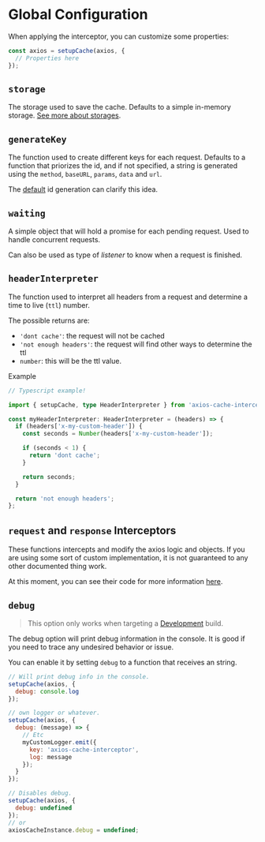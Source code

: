 # Global Configuration

When applying the interceptor, you can customize some properties:

```js
const axios = setupCache(axios, {
  // Properties here
});
```

## `storage`

The storage used to save the cache. Defaults to a simple in-memory storage.
[See more about storages](pages/storages).

## `generateKey`

The function used to create different keys for each request. Defaults to a function that
priorizes the id, and if not specified, a string is generated using the `method`,
`baseURL`, `params`, `data` and `url`.

The
[default](https://github.com/arthurfiorette/axios-cache-interceptor/blob/main/src/util/key-generator.ts)
id generation can clarify this idea.

## `waiting`

A simple object that will hold a promise for each pending request. Used to handle
concurrent requests.

Can also be used as type of _listener_ to know when a request is finished.

## `headerInterpreter`

The function used to interpret all headers from a request and determine a time to live
(`ttl`) number.

The possible returns are:

- `'dont cache'`: the request will not be cached
- `'not enough headers'`: the request will find other ways to determine the ttl
- `number`: this will be the ttl value.

Example

```ts
// Typescript example!

import { setupCache, type HeaderInterpreter } from 'axios-cache-interceptor';

const myHeaderInterpreter: HeaderInterpreter = (headers) => {
  if (headers['x-my-custom-header']) {
    const seconds = Number(headers['x-my-custom-header']);

    if (seconds < 1) {
      return 'dont cache';
    }

    return seconds;
  }

  return 'not enough headers';
};
```

## `request` and `response` Interceptors

These functions intercepts and modify the axios logic and objects. If you are using some
sort of custom implementation, it is not guaranteed to any other documented thing work.

At this moment, you can see their code for more information
[here](https://github.com/arthurfiorette/axios-cache-interceptor/tree/main/src/interceptors).

## `debug`

> This option only works when targeting a [Development](pages/development-mode.md) build.

The debug option will print debug information in the console. It is good if you need to
trace any undesired behavior or issue.

You can enable it by setting `debug` to a function that receives an string.

```js
// Will print debug info in the console.
setupCache(axios, {
  debug: console.log
});

// own logger or whatever.
setupCache(axios, {
  debug: (message) => {
    // Etc
    myCustomLogger.emit({
      key: 'axios-cache-interceptor',
      log: message
    });
  }
});

// Disables debug.
setupCache(axios, {
  debug: undefined
});
// or
axiosCacheInstance.debug = undefined;
```
